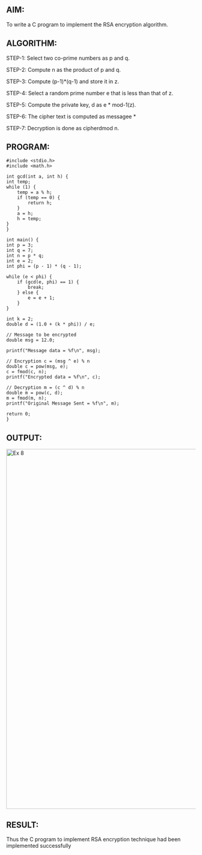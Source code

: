 
## AIM:
  To write a C program to implement the RSA encryption algorithm.
  
## ALGORITHM:

  STEP-1: Select two co-prime numbers as p and q.
  
  STEP-2: Compute n as the product of p and q.
  
  STEP-3: Compute (p-1)*(q-1) and store it in z.
  
  STEP-4: Select a random prime number e that is less than that of z.
  
  STEP-5: Compute the private key, d as e * mod-1(z).
  
  STEP-6: The cipher text is computed as messagee *
  
  STEP-7: Decryption is done as cipherdmod n.
  
## PROGRAM: 
```
#include <stdio.h>
#include <math.h>

int gcd(int a, int h) {
int temp;
while (1) {
    temp = a % h;
    if (temp == 0) {
        return h;
    }
    a = h;
    h = temp;
}
}

int main() {
int p = 3;
int q = 7;
int n = p * q;
int e = 2;
int phi = (p - 1) * (q - 1);

while (e < phi) {
    if (gcd(e, phi) == 1) {
        break;
    } else {
        e = e + 1;
    }
}

int k = 2;
double d = (1.0 + (k * phi)) / e;

// Message to be encrypted
double msg = 12.0;

printf("Message data = %f\n", msg);

// Encryption c = (msg ^ e) % n
double c = pow(msg, e);
c = fmod(c, n);
printf("Encrypted data = %f\n", c);

// Decryption m = (c ^ d) % n
double m = pow(c, d);
m = fmod(m, n);
printf("Original Message Sent = %f\n", m);

return 0;
}
```
## OUTPUT:
<img width="955" alt="Ex 8" src="https://github.com/user-attachments/assets/c1a7c106-23e4-43fe-a986-057be18833d2">

## RESULT:
  Thus the C program to implement RSA encryption technique had been implemented successfully
